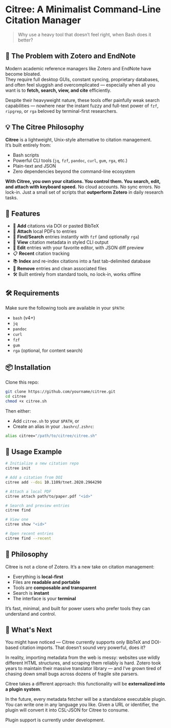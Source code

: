 # Citree: A Minimalist Command-Line Citation Manager

> Why use a heavy tool that doesn’t feel right, when Bash does it better?

## 😤 The Problem with Zotero and EndNote

Modern academic reference managers like Zotero and EndNote have become bloated.  
They require full desktop GUIs, constant syncing, proprietary databases, and often feel sluggish and overcomplicated — especially when all you want is to **fetch, search, view, and cite** efficiently.

Despite their heavyweight nature, these tools offer painfully weak search capabilities — nowhere near the instant fuzzy and full-text power of `fzf`, `ripgrep`, or `rga` beloved by terminal-first researchers.

## 💡 The Citree Philosophy

**Citree** is a lightweight, Unix-style alternative to citation management.  
It’s built entirely from:

- Bash scripts
- Powerful CLI tools (`jq`, `fzf`, `pandoc`, `curl`, `gum`, `rga`, etc.)
- Plain-text and JSON
- Zero dependencies beyond the command-line ecosystem

**With Citree, you own your citations. You control them. You search, edit, and attach with keyboard speed.**
No cloud accounts. No sync errors. No lock-in. Just a small set of scripts that **outperform Zotero** in daily research tasks.

## 🚀 Features

- 📌 **Add** citations via DOI or pasted BibTeX
- 📂 **Attach** local PDFs to entries
- 🔎 **Find/Search** entries instantly with `fzf` (and optionally `rga`)
- 🧾 **View** citation metadata in styled CLI output
- 📝 **Edit** entries with your favorite editor, with JSON diff preview
- 📋 **Recent** citation tracking
- 📚 **Index** and re-index citations into a fast tab-delimited database
- 🧼 **Remove** entries and clean associated files
- 🛠 Built entirely from standard tools, no lock-in, works offline

## 🛠 Requirements

Make sure the following tools are available in your `$PATH`:

- `bash` (v4+)
- `jq`
- `pandoc`
- `curl`
- `fzf`
- `gum`
- `rga` (optional, for content search)

## 📦 Installation

Clone this repo:

```bash
git clone https://github.com/yourname/citree.git
cd citree
chmod +x citree.sh
```

Then either:
- Add `citree.sh` to your `$PATH`, or
- Create an alias in your `.bashrc`/`.zshrc`:

```bash
alias citree="/path/to/citree/citree.sh"
```

## 🧪 Usage Example

```bash
# Initialize a new citation repo
citree init

# Add a citation from DOI
citree add --doi 10.1109/tnet.2020.2964290

# Attach a local PDF
citree attach path/to/paper.pdf "<id>"

# Search and preview entries
citree find

# View one
citree show "<id>"

# Open recent entries
citree find --recent
```

## 🧠 Philosophy

Citree is not a clone of Zotero. It’s a new take on citation management:

- Everything is **local-first**
- Files are **readable and portable**
- Tools are **composable and transparent**
- Search is **instant**
- The interface is your **terminal**


It’s fast, minimal, and built for power users who prefer tools they can understand and control.


## 🔮 What's Next

You might have noticed — Citree currently supports only BibTeX and DOI-based citation imports. That doesn’t sound very powerful, does it?

In reality, importing metadata from the web is messy: websites use wildly different HTML structures, and scraping them reliably is hard. Zotero took years to maintain their massive translator library — and I’ve grown tired of chasing down small bugs across dozens of fragile site parsers.

Citree takes a different approach: this functionality will be **externalized into a plugin system**.

In the future, every metadata fetcher will be a standalone executable plugin. You can write one in any language you like. Given a URL or identifier, the plugin will convert it into CSL-JSON for Citree to consume.

Plugin support is currently under development.
